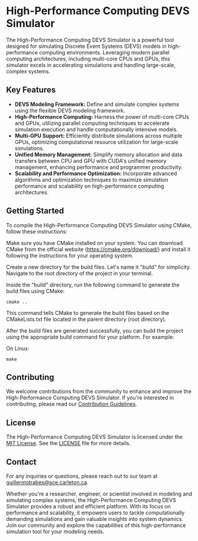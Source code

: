 # High-Performance Computing DEVS Simulator

The High-Performance Computing DEVS Simulator is a powerful tool designed for simulating Discrete Event Systems (DEVS) models in high-performance computing environments. Leveraging modern parallel computing architectures, including multi-core CPUs and GPUs, this simulator excels in accelerating simulations and handling large-scale, complex systems.

## Key Features

- **DEVS Modeling Framework:** Define and simulate complex systems using the flexible DEVS modeling framework.
- **High-Performance Computing:** Harness the power of multi-core CPUs and GPUs, utilizing parallel computing techniques to accelerate simulation execution and handle computationally intensive models.
- **Multi-GPU Support:** Efficiently distribute simulations across multiple GPUs, optimizing computational resource utilization for large-scale simulations.
- **Unified Memory Management:** Simplify memory allocation and data transfers between CPU and GPU with CUDA's unified memory management, enhancing performance and programmer productivity.
- **Scalability and Performance Optimization:** Incorporate advanced algorithms and optimization techniques to maximize simulation performance and scalability on high-performance computing architectures.

## Getting Started

To compile the High-Performance Computing DEVS Simulator using CMake, follow these instructions:

Make sure you have CMake installed on your system. You can download CMake from the official website (https://cmake.org/download/) and install it following the instructions for your operating system.

Create a new directory for the build files. Let's name it "build" for simplicity. Navigate to the root directory of the project in your terminal.

Inside the "build" directory, run the following command to generate the build files using CMake:


```shell
cmake ..
```

This command tells CMake to generate the build files based on the CMakeLists.txt file located in the parent directory (root directory).

After the build files are generated successfully, you can build the project using the appropriate build command for your platform. For example:

On Linux:

```shell
make
```

## Contributing

We welcome contributions from the community to enhance and improve the High-Performance Computing DEVS Simulator. If you're interested in contributing, please read our [Contribution Guidelines](link-to-contribution-guidelines).

## License

The High-Performance Computing DEVS Simulator is licensed under the [MIT License](link-to-license). See the [LICENSE](link-to-license) file for more details.

## Contact

For any inquiries or questions, please reach out to our team at [guillermotrabes@sce.carleton.ca](mailto:guillermotrabes@sce.carleton.ca).

Whether you're a researcher, engineer, or scientist involved in modeling and simulating complex systems, the High-Performance Computing DEVS Simulator provides a robust and efficient platform. With its focus on performance and scalability, it empowers users to tackle computationally demanding simulations and gain valuable insights into system dynamics. Join our community and explore the capabilities of this high-performance simulation tool for your modeling needs.
